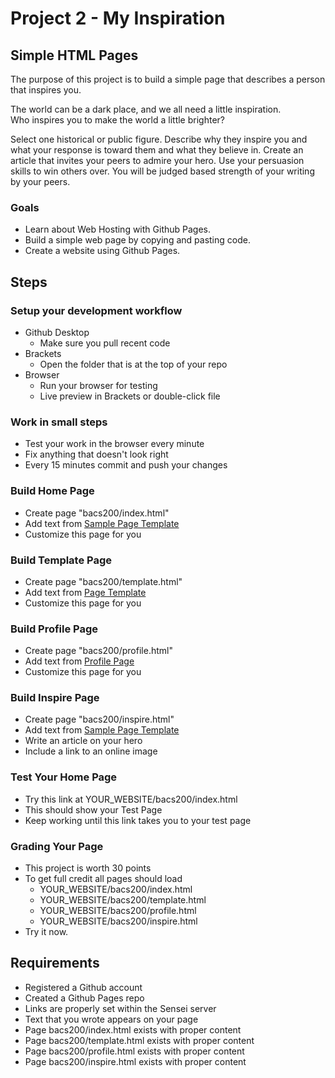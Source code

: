 # Project 2 - My Inspiration

## Simple HTML Pages

The purpose of this project is to build a simple page that describes a 
person that inspires you.

The world can be a dark place, and we all need a little inspiration.  
Who inspires you to make
the world a little brighter?

Select one historical or public figure.
Describe why they inspire you and what your response is toward them and 
what they believe in.
Create an article that invites your peers to admire your hero.  Use your 
persuasion skills to
win others over.  You will be judged based strength of your writing by 
your peers. 


### Goals

* Learn about Web Hosting with Github Pages.
* Build a simple web page by copying and pasting code.
* Create a website using Github Pages.



## Steps

### Setup your development workflow
* Github Desktop
    * Make sure you pull recent code
* Brackets
    * Open the folder that is at the top of your repo
* Browser
    * Run your browser for testing
    * Live preview in Brackets or double-click file
    
    
### Work in small steps
* Test your work in the browser every minute
* Fix anything that doesn't look right
* Every 15 minutes commit and push your changes 


### Build Home Page
* Create page "bacs200/index.html"
* Add text from [Sample Page Template](https://mark-seaman.github.io/bacs200/week2/index.html)
* Customize this page for you


### Build Template Page
* Create page "bacs200/template.html"
* Add text from [Page Template](https://mark-seaman.github.io/bacs200/week2/template.html)
* Customize this page for you


### Build Profile Page
* Create page "bacs200/profile.html"
* Add text from [Profile Page](https://mark-seaman.github.io/bacs200/week2/profile.html)
* Customize this page for you


### Build Inspire Page
* Create page "bacs200/inspire.html"
* Add text from [Sample Page Template](https://mark-seaman.github.io/bacs200/week2/inspire.html)
* Write an article on your hero 
* Include a link to an online image


### Test Your Home Page
* Try this link at YOUR_WEBSITE/bacs200/index.html
* This should show your Test Page
* Keep working until this link takes you to your test page


### Grading Your Page 
* This project is worth 30 points
* To get full credit all pages should load 
    * YOUR_WEBSITE/bacs200/index.html
    * YOUR_WEBSITE/bacs200/template.html
    * YOUR_WEBSITE/bacs200/profile.html
    * YOUR_WEBSITE/bacs200/inspire.html
* Try it now.


## Requirements

* Registered a Github account
* Created a Github Pages repo
* Links are properly set within the Sensei server
* Text that you wrote appears on your page
* Page bacs200/index.html exists with proper content
* Page bacs200/template.html exists with proper content
* Page bacs200/profile.html exists with proper content
* Page bacs200/inspire.html exists with proper content

